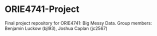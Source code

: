 # ORIE4741-Project

Final project repository for ORIE4741: Big Messy Data.
Group members: Benjamin Luckow (bjl93), Joshua Caplan (jc2567)
